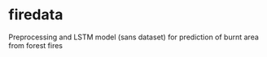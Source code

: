 # firedata
Preprocessing and LSTM model (sans dataset) for prediction of burnt area from forest fires
